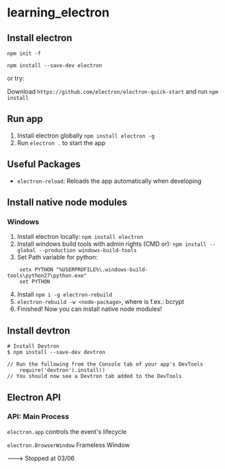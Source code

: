# learning_electron

## Install electron

```
npm init -f

npm install --save-dev electron
```

or try:

Download `https://github.com/electron/electron-quick-start` and run `npm install`

## Run app

1. Install electron globally `npm install electron -g`
2. Run `electron .` to start the app

## Useful Packages

* `electron-reload`: Reloads the app automatically when developing

## Install native node modules 

### Windows

1. Install electron locally: `npm install electron`
2. Install windows build tools with admin rights (CMD or): `npm install --global --production windows-build-tools`
3. Set Path variable for python: 

```
    setx PYTHON "%USERPROFILE%\.windows-build-tools\python27\python.exe"
    set PYTHON
```

4. Install `npm i -g electron-rebuild`
5. `electron-rebuild -w <node-package>`, where <node-package> is f.ex.: bcrypt
6. Finished! Now you can install native node modules!


## Install devtron

```
# Install Devtron
$ npm install --save-dev devtron

// Run the following from the Console tab of your app's DevTools
    require('devtron').install()
// You should now see a Devtron tab added to the DevTools
```

## Electron API

### API: Main Process

`electron.app` controls the event's lifecycle

`electron.BrowserWindow` Frameless Window





---> Stopped at 03/06
